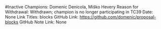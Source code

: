 #Inactive
Champions: Domenic Denicola, Miško Hevery
Reason for Withdrawal: Withdrawn; champion is no longer participating in TC39
Date: None
Link Titles: blocks
GitHub Link: https://github.com/domenic/proposal-blocks
GitHub Note Link: None
